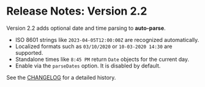 # Release Notes: Version 2.2

Version 2.2 adds optional date and time parsing to **auto-parse**.

- ISO 8601 strings like `2023-04-05T12:00:00Z` are recognized automatically.
- Localized formats such as `03/10/2020` or `10-03-2020 14:30` are supported.
- Standalone times like `8:45 PM` return `Date` objects for the current day.
- Enable via the `parseDates` option. It is disabled by default.

See the [CHANGELOG](../CHANGELOG.md) for a detailed history.
